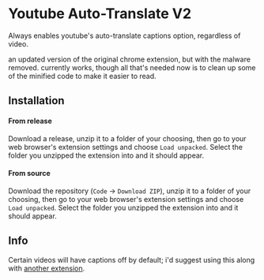 # Youtube Auto-Translate V2
Always enables youtube's auto-translate captions option, regardless of video.

an updated version of the original chrome extension, but with the malware removed. currently works, though all that's needed now is to clean up some of the minified code to make it easier to read.

## Installation

#### From release
Download a release, unzip it to a folder of your choosing, then go to your web browser's extension settings and choose `Load unpacked`. Select the folder you unzipped the extension into and it should appear.

#### From source
Download the repository (`Code` -> `Download ZIP`), unzip it to a folder of your choosing, then go to your web browser's extension settings and choose `Load unpacked`. Select the folder you unzipped the extension into and it should appear.

## Info
Certain videos will have captions off by default; i'd suggest using this along with [another extension](https://chromewebstore.google.com/detail/youtube-caption/fiaeclpicddpifeflpmlgmbjgaedladf).

